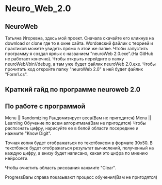 # Neuro_Web_2.0
NeuroWeb
------------------------------------------------------------------------------------------------------------------
Татьяна Игоревна, здесь мой проект.
Сначала скачайте его кликнув на download or clone где то в окне сайта.
Wordовский файлик с теорией и практикой можете увидеть прямо в этой же папке.
Чтобы запустить программу я создал ярлык с названием "neuroWeb 2.0.exe".(На GitHub не работает конечно).
Чтобы открыть перейдите в папку neuroWeb//bin//debug, а там уже будет файлик neuroWeb 2.0.exe.
Чтобы прочитать код откройте папку "neuroWeb 2.0" в ней будет файлик "Form1.cs".

Краткий гайд по программе neuroweb 2.0 
--------------------------------------------------------------------------------------------------------------------
По работе с программой
----------------------

Menu || Randomizing
	Рандомизирует веса(Вам не пригодится)
Menu || Learning
	Обучение по всем алгоритмам(Вам не пригодится)
Чтобы распознать цифру, нарисуйте ее в белой области посередине и нажмите "Know Digit".

Точная копия будет отображаться по текстбоксом в формате 30х50.
В текстбоксе будет отображаться результат вычислений, полученный на каждую цифру, а внизу будет написано, какая это цифра по мнению нейросети.


Чтобы очистить область рисования нажмите "Clear".


ProgressBarы справа показывают процесс обучения(Вам не пригодятся) 
 
